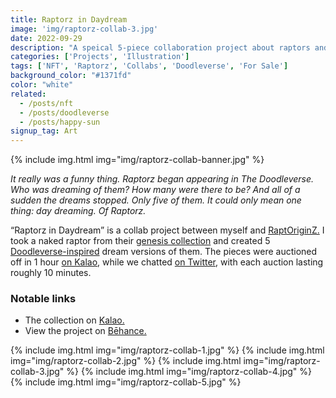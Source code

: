 ```yaml
---
title: Raptorz in Daydream
image: 'img/raptorz-collab-3.jpg'
date: 2022-09-29
description: "A speical 5-piece collaboration project about raptors and dreaming."
categories: ['Projects', 'Illustration']
tags: ['NFT', 'Raptorz', 'Collabs', 'Doodleverse', 'For Sale']
background_color: "#1371fd"
color: "white"
related:
  - /posts/nft
  - /posts/doodleverse
  - /posts/happy-sun
signup_tag: Art
---
```

{% include img.html img="img/raptorz-collab-banner.jpg" %}

*It really was a funny thing. Raptorz began appearing in The Doodleverse. Who was dreaming of them? How many were there to be? And all of a sudden the dreams stopped. Only five of them. It could only mean one thing: day dreaming. Of Raptorz.*

“Raptorz in Daydream” is a collab project between myself and [RaptOriginZ.](https://twitter.com/RaptOriginZ) I took a naked raptor from their [genesis collection](https://marketplace.kalao.io/collection/0x9f98ccebdb3138c0ebfbdc9b9b94e2683bdaf1fb) and created 5 [Doodleverse-inspired](/doodleverse) dream versions of them. The pieces were auctioned off in 1 hour [on Kalao](https://heyrich.net/raptz), while we chatted [on Twitter](https://twitter.com/richarmstr_ong/status/1574755059002445830), with each auction lasting roughly 10 minutes.

### Notable links
- The collection on [Kalao.](https://heyrich.net/raptz)
- View the project on [Bēhance.](https://www.behance.net/gallery/163469079/Raptorz-in-Daydream)

{% include img.html img="img/raptorz-collab-1.jpg" %}
{% include img.html img="img/raptorz-collab-2.jpg" %}
{% include img.html img="img/raptorz-collab-3.jpg" %}
{% include img.html img="img/raptorz-collab-4.jpg" %}
{% include img.html img="img/raptorz-collab-5.jpg" %}